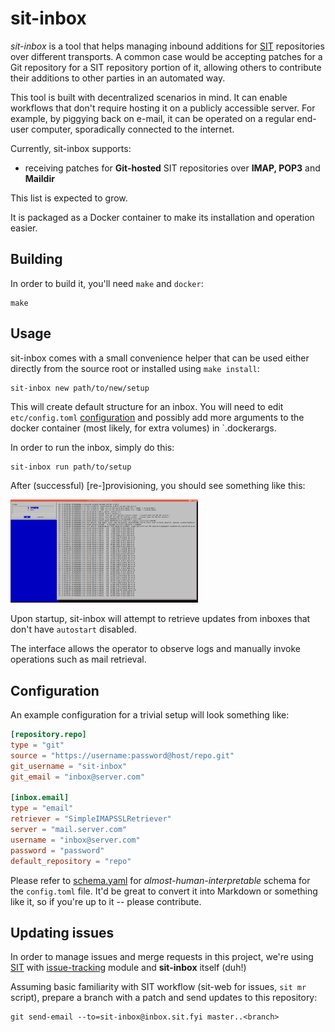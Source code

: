 # sit-inbox

*sit-inbox* is a tool that helps managing inbound additions for
[SIT](https://sit.fyi) repositories over different transports. A common case
would be accepting patches for a Git repository for a SIT repository portion of
it, allowing others to contribute their additions to other parties in an
automated way.

This tool is built with decentralized scenarios in mind. It can enable workflows that
don't require hosting it on a publicly accessible server. For example, by piggying back
on e-mail, it can be operated on a regular end-user computer, sporadically connected
to the internet.

Currently, sit-inbox supports:

* receiving patches for **Git-hosted** SIT repositories over **IMAP, POP3** and **Maildir** 

This list is expected to grow.

It is packaged as a Docker container to make its installation and operation easier.

## Building

In order to build it, you'll need `make` and `docker`:

```
make
```

## Usage

sit-inbox comes with a small convenience helper that can be used either directly
from the source root or installed using `make install`:

```
sit-inbox new path/to/new/setup
```

This will create default structure for an inbox. You will need to edit
`etc/config.toml` [configuration](#configuration) and possibly add more arguments
to the docker container (most likely, for extra volumes) in `.dockerargs.

In order to run the inbox, simply do this:

```
sit-inbox run path/to/setup
```

After (successful) [re-]provisioning, you should see something like this:

<img src="doc/sit-inbox.png" alt="Screenshot" width="300px">

Upon startup, sit-inbox will attempt to retrieve updates
from inboxes that don't have `autostart` disabled.

The interface allows the operator to observe logs and manually invoke
operations such as mail retrieval.

## Configuration

An example configuration for a trivial setup will look something like:

```toml
[repository.repo]
type = "git"
source = "https://username:password@host/repo.git"
git_username = "sit-inbox"
git_email = "inbox@server.com"

[inbox.email]
type = "email"
retriever = "SimpleIMAPSSLRetriever"
server = "mail.server.com"
username = "inbox@server.com"
password = "password"
default_repository = "repo"
```

Please refer to [schema.yaml](schema.yaml) for *almost-human-interpretable*
schema for the `config.toml` file. It'd be great to convert it into Markdown
or something like it, so if you're up to it -- please contribute.

## Updating issues

In order to manage issues and merge requests in this project, we're using
[SIT](https://sit.fyi) with
[issue-tracking](https://modules.sit.fyi/issue-tracking) module and
**sit-inbox** itself (duh!)

Assuming basic familiarity with SIT workflow (sit-web for issues, `sit mr`
script), prepare a branch with a patch and send updates to this repository:

```
git send-email --to=sit-inbox@inbox.sit.fyi master..<branch>
```

